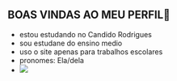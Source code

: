 ## BOAS VINDAS AO MEU PERFIL💙 


- estou estudando no Candido Rodrigues
- sou estudane do ensino medio
- uso o site apenas para trabalhos escolares 
- pronomes: Ela/dela
- 
  ![](https://media1.tenor.com/m/L-IjxnMqxa4AAAAC/mc-kevin.gif)
